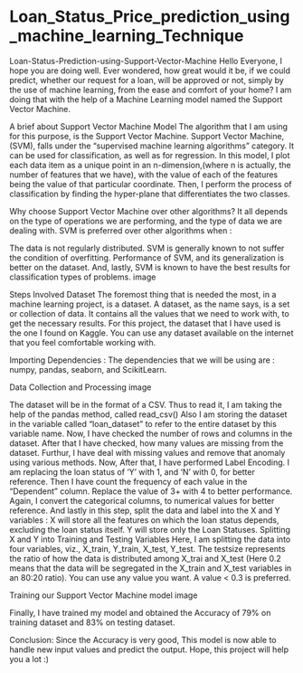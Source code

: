 # Loan_Status_Price_prediction_using_machine_learning_Technique
Loan-Status-Prediction-using-Support-Vector-Machine
Hello Everyone, I hope you are doing well. Ever wondered, how great would it be, if we could predict, whether our request for a loan, will be approved or not, simply by the use of machine learning, from the ease and comfort of your home? I am doing that with the help of a Machine Learning model named the Support Vector Machine.



A brief about Support Vector Machine Model
The algorithm that I am using for this purpose, is the Support Vector Machine. Support Vector Machine,(SVM), falls under the “supervised machine learning algorithms” category. It can be used for classification, as well as for regression. In this model, I plot each data item as a unique point in an n-dimension,(where n is actually, the number of features that we have), with the value of each of the features being the value of that particular coordinate. Then, I perform the process of classification by finding the hyper-plane that differentiates the two classes.

Why choose Support Vector Machine over other algorithms?
It all depends on the type of operations we are performing, and the type of data we are dealing with. SVM is preferred over other algorithms when :

The data is not regularly distributed.
SVM is generally known to not suffer the condition of overfitting.
Performance of SVM, and its generalization is better on the dataset.
And, lastly, SVM is known to have the best results for classification types of problems.
image

Steps Involved
Dataset
The foremost thing that is needed the most, in a machine learning project, is a dataset. A dataset, as the name says, is a set or collection of data. It contains all the values that we need to work with, to get the necessary results. For this project, the dataset that I have used is the one I found on Kaggle. You can use any dataset available on the internet that you feel comfortable working with.

Importing Dependencies :
The dependencies that we will be using are : numpy, pandas, seaborn, and ScikitLearn.

Data Collection and Processing
image

The dataset will be in the format of a CSV. Thus to read it, I am taking the help of the pandas method, called read_csv()
Also I am storing the dataset in the variable called “loan_dataset” to refer to the entire dataset by this variable name.
Now, I have checked the number of rows and columns in the dataset.
After that I have checked, how many values are missing from the dataset.
Furthur, I have deal with missing values and remove that anomaly using various methods.
Now, After that, I have performed Label Encoding. I am replacing the loan status of ‘Y’ with 1, and ‘N’ with 0, for better reference.
Then I have count the frequency of each value in the “Dependent” column. Replace the value of 3+ with 4 to better performance.
Again, I convert the categorical columns, to numerical values for better reference.
And lastly in this step, split the data and label into the X and Y variables : X will store all the features on which the loan status depends, excluding the loan status itself. Y will store only the Loan Statuses.
Splitting X and Y into Training and Testing Variables
Here, I am splitting the data into four variables, viz., X_train, Y_train, X_test, Y_test. The testsize represents the ratio of how the data is distributed among X_trai and X_test (Here 0.2 means that the data will be segregated in the X_train and X_test variables in an 80:20 ratio). You can use any value you want. A value < 0.3 is preferred.

Training our Support Vector Machine model
image

Finally, I have trained my model and obtained the Accuracy of 79% on training dataset and 83% on testing dataset.

Conclusion: Since the Accuracy is very good, This model is now able to handle new input values and predict the output. Hope, this project will help you a lot :)
